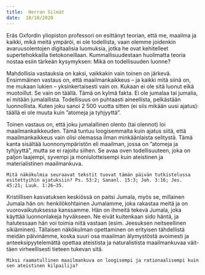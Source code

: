 ```yaml
---
title:  Herran Silmät
date:  18/10/2020
---
```


Eräs Oxfordin yliopiston professori on esittänyt teorian, että me, maailma ja kaikki, mikä meitä ympäröi, ei ole todellista, vaan olemme joidenkin avaruusolentojen digitaalisia luomuksia, jotka he ovat kehitelleet supertehokkailla tietokoneillaan. Kummallisuudestaan huolimatta teoria nostaa esiin tärkeän kysymyksen: Mikä on todellisuuden luonne?

Mahdollisia vastauksia on kaksi, vaikkakin vain toinen on järkevä. Ensimmäinen vastaus on, että maailmankaikkeus – ja kaikki mitä siinä on, me mukaan lukien – yksinkertaisesti vain on. Kukaan ei ole sitä luonut eikä muotoillut. Se vain on täällä. Tämä on kylmä fakta. Ei ole jumalaa tai jumalia, ei mitään jumalallista. Todellisuus on puhtaasti aineellista, pelkästään luonnollista. Kuten joku sanoi 2 500 vuotta sitten (ei siis mikään uusi ajatus): täällä ei ole muuta kuin ”atomeja ja tyhjyyttä”.

Toinen vastaus on, että joku jumalallinen olento (tai olennot) loi maailmankaikkeuden. Tämä tuntuu loogisemmalta kuin ajatus siitä, että maailmankaikkeus vain olisi olemassa ilman minkäänlaista selitystä. Tämä kanta sisältää luonnonympäristön eli maailman, jossa on ”atomeja ja tyhjyyttä”, mutta se ei rajoitu siihen. Se avaa oven todellisuuteen, joka on paljon laajempi, syvempi ja moniulotteisempi kuin ateistinen ja materialistinen maailmankuva.

`Mitä näkökulmia seuraavat tekstit tuovat tämän päivän tutkistelussa esitettyihin ajatuksiin? Ps. 53:2; Sananl. 15:3; Joh. 3:16; Jes. 45:21; Luuk. 1:26–35.`

Kristillisen kasvatuksen keskiössä on paitsi Jumala, myös se, millainen Jumala hän on: henkilökohtainen Jumalamme, joka rakastaa meitä ja on vuorovaikutuksessa kanssamme. Hän on ihmeitä tekevä Jumala, joka käyttää luonnonlakeja hyväkseen. Ne eivät kuitenkaan sido häntä, ja halutessaan hän voi toimia niitä vastaan (esim. Jeesuksen neitseellinen sikiäminen). Tällaisen näkökulman opettaminen on erityisen tähdellistä meidän päivinämme, koska suuri osa maailman älymystöstä avoimesti ja anteeksipyytelemättä opettaa ateistista ja naturalistista maailmankuvaa väit­täen virheellisesti tieteen tukevan sitä.

`Miksi raamatullinen maailmankuva on loogisempi ja rationaalisempi kuin sen ateistinen kilpailija?`